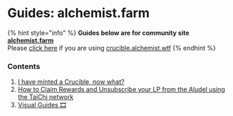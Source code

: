 # Guides: alchemist.farm

{% hint style="info" %}
**Guides below are for community site** [**alchemist.farm**](https://alchemist.farm/)  
Please [click here](../guides-crucible.alchemist.wtf/) if you are using [crucible.alchemist.wtf](https://crucible.alchemist.wtf/)
{% endhint %}

### Contents

1. [I have minted a Crucible, now what?](i-minted-a-crucible-now-what.md)
2. [How to Claim Rewards and Unsubscribe your LP from the Aludel using the TaiChi network](how-to-claim-rewards-and-unsubscribe-your-lp-from-the-aludel-using-the-taichi-network.md)
3. [Visual Guides 🎞](visual-guides.md)

